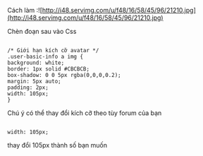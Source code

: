 Cách làm :![http://i48.servimg.com/u/f48/16/58/45/96/21210.jpg](http://i48.servimg.com/u/f48/16/58/45/96/21210.jpg)

Chèn đoạn sau vào Css

```

/* Giới hạn kích cỡ avatar */
.user-basic-info a img {
background: white;
border: 1px solid #CBCBCB;
box-shadow: 0 0 5px rgba(0,0,0,0.2);
margin: 5px auto;
padding: 2px;
width: 105px;
}

```

Chú ý có thể thay đổi kích cỡ theo tùy forum của bạn

```

width: 105px;
```

thay đổi 105px thành số bạn muốn